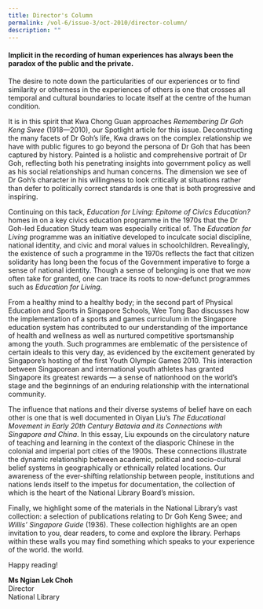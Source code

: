 ```yaml
---
title: Director's Column
permalink: /vol-6/issue-3/oct-2010/director-column/
description: ""
---
```

 #### Implicit in the recording of human experiences has always been the paradox of the public and the private.
 
The desire to note down the particularities of our experiences or to find similarity or otherness in the experiences of others is one that crosses all temporal and cultural boundaries to locate itself at the centre of the human condition.

It is in this spirit that Kwa Chong Guan approaches *Remembering Dr Goh Keng Swee* (1918—2010), our Spotlight article for this issue. Deconstructing the many facets of Dr Goh’s life, Kwa draws on the complex relationship we have with public figures to go beyond the persona of Dr Goh that has been captured by history. Painted is a holistic and comprehensive portrait of Dr Goh, reflecting both his penetrating insights into government policy as well as his social relationships and human concerns. The dimension we see of Dr Goh’s character in his willingness to look critically at situations rather than defer to politically correct standards is one that is both progressive and inspiring.

Continuing on this tack, *Education for Living: Epitome of Civics Education?* homes in on a key civics education programme in the 1970s that the Dr Goh-led Education Study team was especially critical of. The *Education for Living* programme was an initiative developed to inculcate social discipline, national identity, and civic and moral values in schoolchildren. Revealingly, the existence of such a programme in the 1970s reflects the fact that citizen solidarity has long been the focus of the Government imperative to forge a sense of national identity. Though a sense of belonging is one that we now often take for granted, one can trace its roots to now-defunct programmes such as *Education for Living*.

From a healthy mind to a healthy body; in the second part of Physical Education and Sports in Singapore Schools, Wee Tong Bao discusses how the implementation of a sports and games curriculum in the Singapore education system has contributed to our understanding of the importance of health and wellness as well as nurtured competitive sportsmanship among the youth. Such programmes are emblematic of the persistence of certain ideals to this very day, as evidenced by the excitement generated by Singapore’s hosting of the first Youth Olympic Games 2010. This interaction between Singaporean and international youth athletes has granted Singapore its greatest rewards — a sense of nationhood on the world’s stage and the beginnings of an enduring relationship with the international community.

The influence that nations and their diverse systems of belief have on each other is one that is well documented in Oiyan Liu’s *The Educational Movement in Early 20th Century Batavia and its Connections with Singapore and China*. In this essay, Liu expounds on the circulatory nature of teaching and learning in the context of the diasporic Chinese in the colonial and imperial port cities of the 1900s. These connections illustrate the dynamic relationship between academic, political and socio-cultural belief systems in geographically or ethnically related locations. Our awareness of the ever-shifting relationship between people, institutions and nations lends itself to the impetus for documentation, the collection of which is the heart of the National Library Board’s mission.

Finally, we highlight some of the materials in the National Library’s vast collection: a selection of publications relating to Dr Goh Keng Swee; and *Willis’ Singapore Guide* (1936). These collection highlights are an open invitation to you, dear readers, to come and explore the library. Perhaps within these walls you may find something which speaks to your experience of the world. the world.

Happy reading!


<b>Ms Ngian Lek Choh</b><br> Director<br> National Library




